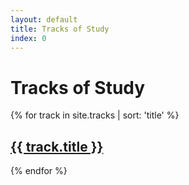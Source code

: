 ```yaml
---
layout: default
title: Tracks of Study
index: 0
---
```


Tracks of Study
===============

{% for track in site.tracks  | sort: 'title' %}
  <h2><a href='{{site.baseurl}}{{track.url}}'>{{ track.title }}</a></h2>
{% endfor %}
